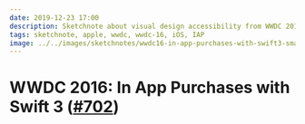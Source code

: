 ```yaml
---
date: 2019-12-23 17:00
description: Sketchnote about visual design accessibility from WWDC 2016
tags: sketchnote, apple, wwdc, wwdc-16, iOS, IAP
image: ../../images/sketchnotes/wwdc16-in-app-purchases-with-swift3-small.jpg
---
```


# WWDC 2016: In App Purchases with Swift 3 ([#702](https://developer.apple.com/videos/play/wwdc2019/702/))
